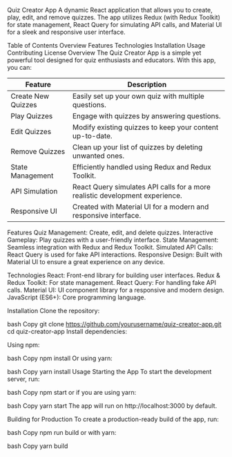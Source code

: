 Quiz Creator App
A dynamic React application that allows you to create, play, edit, and remove quizzes. The app utilizes Redux (with Redux Toolkit) for state management, React Query for simulating API calls, and Material UI for a sleek and responsive user interface.

Table of Contents
Overview
Features
Technologies
Installation
Usage
Contributing
License
Overview
The Quiz Creator App is a simple yet powerful tool designed for quiz enthusiasts and educators. With this app, you can:

| Feature            | Description                                                                  |
| ------------------ | ---------------------------------------------------------------------------- |
| Create New Quizzes | Easily set up your own quiz with multiple questions.                         |
| Play Quizzes       | Engage with quizzes by answering questions.                                  |
| Edit Quizzes       | Modify existing quizzes to keep your content up-to-date.                     |
| Remove Quizzes     | Clean up your list of quizzes by deleting unwanted ones.                     |
| State Management   | Efficiently handled using Redux and Redux Toolkit.                           |
| API Simulation     | React Query simulates API calls for a more realistic development experience. |
| Responsive UI      | Created with Material UI for a modern and responsive interface.              |

Features
Quiz Management: Create, edit, and delete quizzes.
Interactive Gameplay: Play quizzes with a user-friendly interface.
State Management: Seamless integration with Redux and Redux Toolkit.
Simulated API Calls: React Query is used for fake API interactions.
Responsive Design: Built with Material UI to ensure a great experience on any device.

Technologies
React: Front-end library for building user interfaces.
Redux & Redux Toolkit: For state management.
React Query: For handling fake API calls.
Material UI: UI component library for a responsive and modern design.
JavaScript (ES6+): Core programming language.

Installation
Clone the repository:

bash
Copy
git clone https://github.com/yourusername/quiz-creator-app.git
cd quiz-creator-app
Install dependencies:

Using npm:

bash
Copy
npm install
Or using yarn:

bash
Copy
yarn install
Usage
Starting the App
To start the development server, run:

bash
Copy
npm start
or if you are using yarn:

bash
Copy
yarn start
The app will run on http://localhost:3000 by default.

Building for Production
To create a production-ready build of the app, run:

bash
Copy
npm run build
or with yarn:

bash
Copy
yarn build
